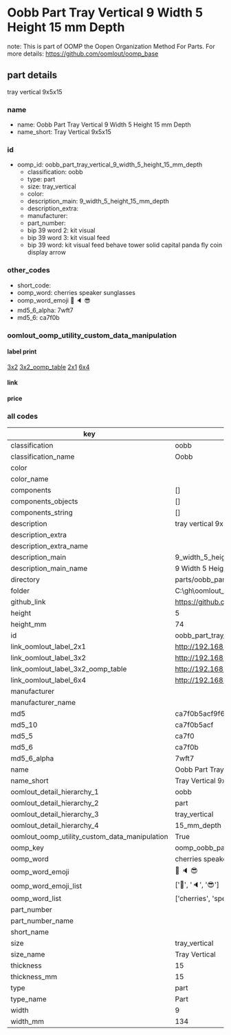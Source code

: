 # Oobb Part Tray Vertical 9 Width 5 Height 15 mm Depth  

note: This is part of OOMP the Oopen Organization Method For Parts. For more details: https://github.com/oomlout/oomp_base

##  part details
  



tray vertical 9x5x15



### name
* name: Oobb Part Tray Vertical 9 Width 5 Height 15 mm Depth
* name_short: Tray Vertical 9x5x15 
### id
* oomp_id: oobb_part_tray_vertical_9_width_5_height_15_mm_depth
  * classification: oobb
  * type: part
  * size: tray_vertical
  * color: 
  * description_main: 9_width_5_height_15_mm_depth
  * description_extra: 
  * manufacturer: 
  * part_number: 
  * bip 39 word 2: kit visual
  * bip 39 word 3: kit visual feed
  * bip 39 word: kit visual feed behave tower solid capital panda fly coin display arrow

### other_codes
* short_code: 
* oomp_word: cherries speaker sunglasses
* oomp_word_emoji :cherries: :speaker: :sunglasses:
* md5_6_alpha: 7wft7
* md5_6: ca7f0b






### oomlout_oomp_utility_custom_data_manipulation
#### label print
[3x2](http://192.168.1.245:1112/?label=oomp%207wft7)
[3x2_oomp_table](http://192.168.1.108:1112/?label=oomp%207wft7)
[2x1](http://192.168.1.242:1112/?label=oomp%207wft7)
[6x4](http://192.168.1.55:1112/?label=oomp%207wft7)    

#### link

                              

#### price







### all codes 
| key | value |  
| --- | --- |  
| classification | oobb |  
| classification_name | Oobb |  
| color |  |  
| color_name |  |  
| components | [] |  
| components_objects | [] |  
| components_string | [] |  
| description | tray vertical 9x5x15 |  
| description_extra |  |  
| description_extra_name |  |  
| description_main | 9_width_5_height_15_mm_depth |  
| description_main_name | 9 Width 5 Height 15 mm Depth |  
| directory | parts/oobb_part_tray_vertical_9_width_5_height_15_mm_depth |  
| folder | C:\gh\oomlout_oobb_version_4_generated_parts\parts\oobb_part_tray_vertical_9_width_5_height_15_mm_depth |  
| github_link | https://github.com/oomlout/oomlout_oomp_part_src/tree/main/parts/oobb_part_tray_vertical_9_width_5_height_15_mm_depth |  
| height | 5 |  
| height_mm | 74 |  
| id | oobb_part_tray_vertical_9_width_5_height_15_mm_depth |  
| link_oomlout_label_2x1 | http://192.168.1.242:1112/?label=oomp%207wft7 |  
| link_oomlout_label_3x2 | http://192.168.1.245:1112/?label=oomp%207wft7 |  
| link_oomlout_label_3x2_oomp_table | http://192.168.1.108:1112/?label=oomp%207wft7 |  
| link_oomlout_label_6x4 | http://192.168.1.55:1112/?label=oomp%207wft7 |  
| manufacturer |  |  
| manufacturer_name |  |  
| md5 | ca7f0b5acf9f64433af31146a97d3bd7 |  
| md5_10 | ca7f0b5acf |  
| md5_5 | ca7f0 |  
| md5_6 | ca7f0b |  
| md5_6_alpha | 7wft7 |  
| name | Oobb Part Tray Vertical 9 Width 5 Height 15 mm Depth |  
| name_short | Tray Vertical 9x5x15  |  
| oomlout_detail_hierarchy_1 | oobb |  
| oomlout_detail_hierarchy_2 | part |  
| oomlout_detail_hierarchy_3 | tray_vertical |  
| oomlout_detail_hierarchy_4 | 15_mm_depth |  
| oomlout_oomp_utility_custom_data_manipulation | True |  
| oomp_key | oomp_oobb_part_tray_vertical_9_width_5_height_15_mm_depth |  
| oomp_word | cherries speaker sunglasses |  
| oomp_word_emoji | :cherries: :speaker: :sunglasses: |  
| oomp_word_emoji_list | [':cherries:', ':speaker:', ':sunglasses:'] |  
| oomp_word_list | ['cherries', 'speaker', 'sunglasses'] |  
| part_number |  |  
| part_number_name |  |  
| short_name |  |  
| size | tray_vertical |  
| size_name | Tray Vertical |  
| thickness | 15 |  
| thickness_mm | 15 |  
| type | part |  
| type_name | Part |  
| width | 9 |  
| width_mm | 134 |  
